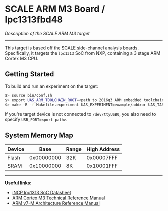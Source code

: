
# SCALE ARM M3 Board / lpc1313fbd48

*Description of the SCALE ARM M3 target*

---

This target is based off the [SCALE](https://github.com/dan-page/scale)
side-channel analysis boards.
Specifically, it targets the `lpc1313` SoC from NXP, containing a
3 stage ARM Cortex M3 CPU.

## Getting Started

To build and run an experiment on the target:

```sh
$> source bin/conf.sh
$> export UAS_ARM_TOOLCHAIN_ROOT=<path to 2016q3 ARM embedded toolchain>
$> make -B -f Makefile.experiment UAS_EXPERIMENT=example/addxor UAS_TARGET=scale_lpc1313fbd48 program
```

If you're target device is not connected to `/dev/ttyUSB0`, you also need
to specify `USB_PORT=<port path>`.

## System Memory Map

Device      | Base          | Range    | High Address
------------|---------------|----------|----------------
Flash       | 0x00000000    | 32K      | 0x00007FFF
SRAM        | 0x10000000    |  8K      | 0x10001FFF

---

**Useful links:**
- [iNCP lpc1313 SoC Datasheet](https://www.nxp.com/docs/en/data-sheet/LPC1311_13_42_43.pdf)
- [ARM Cortex M3 Technical Reference Manual](https://static.docs.arm.com/ddi0337/h/DDI0337H_cortex_m3_r2p0_trm.pdf)
- [ARM v7-M Architecture Reference Manual](https://static.docs.arm.com/ddi0403/ed/DDI0403E_d_armv7m_arm.pdf)


